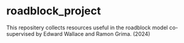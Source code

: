 # roadblock_project
This repositery collects resources useful in the roadblock model co-supervised by Edward Wallace and Ramon Grima. (2024)
